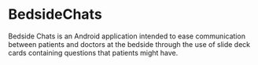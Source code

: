 # BedsideChats
Bedside Chats is an Android application intended to ease communication between patients and doctors at the bedside through the use of slide deck cards containing questions that patients might have.

